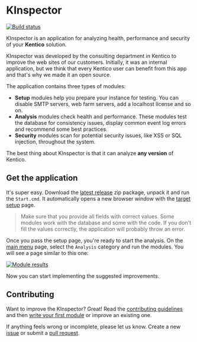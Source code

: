 # KInspector
[![Build status](https://ci.appveyor.com/api/projects/status/udykjx510v83w9y6?svg=true)](https://ci.appveyor.com/project/kentico/kinspector)

KInspector is an application for analyzing health, performance and security of your **Kentico** solution. 

KInspector was developed by the consulting department in Kentico to improve the web sites of our customers. Initially, it was an internal application, but we think that every Kentico user can benefit from this app and that's why we made it an open source. 

The application contains three types of modules:
- **Setup** modules help you prepare your instance for testing. You can disable SMTP servers, web farm servers, add a localhost license and so on.
- **Analysis** modules check health and performance. These modules test the database for consistency issues, display common event log errors and recommend some best practices.
- **Security** modules scan for potential security issues, like XSS or SQL injection, throughout the system.

The best thing about KInspector is that it can analyze **any version** of Kentico. 


## Get the application

It's super easy. Download the [latest release](https://github.com/Kentico/KInspector/releases/latest) zip package, unpack it and run the ```Start.cmd```. It automatically opens a new browser window with the [target setup](http://i.imgur.com/4n5s56z.png) page. 
> Make sure that you provide all fields with correct values. Some modules work with the database and some with the code. If you don't fill the values correctly, the application will probably throw an error.

Once you pass the setup page, you're ready to start the analysis. On the [main menu](http://i.imgur.com/H7zBQOZ.png) page, select the ```Analysis``` category and run the modules. You will see a page similar to this one:

[![Module results](http://i.imgur.com/UUdTlNL.png)](http://i.imgur.com/Vti1Fo7.png)

Now you can start implementing the suggested improvements.

## Contributing
Want to improve the KInspector? Great! Read the [contributing guidelines](https://github.com/Kentico/KInspector/blob/master/CONTRIBUTING.md) and then [write your first module](https://github.com/Kentico/KInspector/wiki/Writing-a-custom-module) or improve an existing one.

If anything feels wrong or incomplete, please let us know. Create a new [issue](https://github.com/Kentico/KInspector/issues/new) or submit a [pull request](https://help.github.com/articles/using-pull-requests/).

